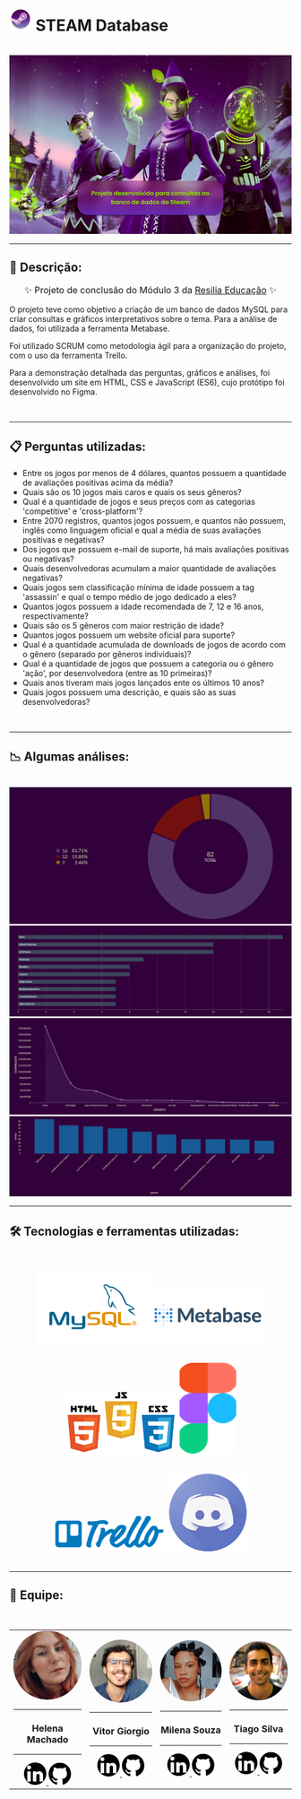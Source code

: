 # <img width="40" height="40" src="./assets/img/logo-steam.png" /> STEAM Database

<br>

<img src="./assets/img/background-image-home.png" />

<br>
<hr/>

## 🔖 Descrição:

<p align="center" style="font-size: 16px">✨ Projeto de conclusão do Módulo 3 da <a href="https://www.resilia.com.br/">Resilia Educação</a> ✨</p>
<p style="font-size: 14px">O projeto teve como objetivo a criação de um banco de dados MySQL para criar consultas e gráficos interpretativos sobre o tema. Para a análise de dados, foi utilizada a ferramenta Metabase.</p>
<p style="font-size: 14px">Foi utilizado SCRUM como metodologia ágil para a organização do projeto, com o uso da ferramenta Trello.</p>
<p style="font-size: 14px">Para a demonstração detalhada das perguntas, gráficos e análises, foi desenvolvido um site em HTML, CSS e JavaScript (ES6), cujo protótipo foi desenvolvido no Figma.</p>

<br>
<hr/>

## 📋 Perguntas utilizadas:

<ul style="list-style: square;">
    <li>Entre os jogos por menos de 4 dólares, quantos possuem a quantidade de avaliações positivas acima da média?</li>
    <li>Quais são os 10 jogos mais caros e quais os seus gêneros?</li>
    <li>Qual é a quantidade de jogos e seus preços com as categorias 'competitive' e 'cross-platform'?</li>
    <li>Entre 2070 registros, quantos jogos possuem, e quantos não possuem, inglês como linguagem oficial e qual a média de suas avaliações positivas e negativas?</li>
    <li>Dos jogos que possuem e-mail de suporte, há mais avaliações positivas ou negativas?</li>
    <li>Quais desenvolvedoras acumulam a maior quantidade de avaliações negativas?</li>
    <li>Quais jogos sem classificação mínima de idade possuem a tag 'assassin' e qual o tempo médio de jogo dedicado a eles?</li>
    <li>Quantos jogos possuem a idade recomendada de 7, 12 e 16 anos, respectivamente?</li>
    <li>Quais são os 5 gêneros com maior restrição de idade?</li>
    <li>Quantos jogos possuem um website oficial para suporte?</li>
    <li>Qual é a quantidade acumulada de downloads de jogos de acordo com o gênero (separado por gêneros individuais)?</li>
    <li>Qual é a quantidade de jogos que possuem a categoria ou o gênero 'ação', por desenvolvedora (entre as 10 primeiras)?</li>
    <li>Quais anos tiveram mais jogos lançados ente os últimos 10 anos?</li>
    <li>Quais jogos possuem uma descrição, e quais são as suas desenvolvedoras?</li>
</ul>

<br>
<hr/>

## 📉 Algumas análises:

<br>
<img src="./assets/img/min-required-age-query.graphic2.png">
<img src="./assets/img/action-games-per-developer-graphic.png">
<img src="./assets/img/games-genres-downloads-graphics.png">
<img src="./assets/img/games-genres-expensive-grafics.png">

<br>
<hr/>

## 🛠️ Tecnologias e ferramentas utilizadas:

<div align="center">
<img style="width:40%; margin-top: 30px" src="./assets/img/mysql-logo.png">

<img style="width:40%; margin-top: 30px" src="./assets/img/metabase-removebg-preview.png">

<img style="width:40%; margin-top: 30px" src="./assets/img/html-css-js-logo-removebg-preview.png">

<img style="width: 20%; margin-top: 30px" src="./assets/img/figma-icon.png">

<img style="width:40%; margin-top: 30px" src="./assets/img/trello-icon.png">

<img style="width:30%; margin-top: 30px" src="./assets/img/discord-icon.png">
</div>

<br>
<hr/>

## 👥 Equipe:

<br>

<table align="center">
    <tr>
        <td align="center">
            <img src="./assets/img/helena.png" style="width: 200px; border-radius: 100px">
            <hr />
            <h3>Helena Machado</h3>
            <hr />
            <div>
                <a href="https://www.linkedin.com/in/helena-machado-4a7626228/">
                <img style="width: 40px; border-radius: 100px;" src="./assets/img/linkedin-icon.png">
                </a>
                <a href="https://github.com/helena-machado">
                <img style="width: 40px" src="./assets/img/github-icon.png">
                </a>
            </div>
        </td>
        <td align="center">
            <img src="./assets/img/vitor.jpg" style="width: 200px; border-radius: 100px">
            <hr />
            <h3>Vitor Giorgio</h3>
            <hr />
            <div>
                <a href="https://www.linkedin.com/in/vitor-lucio-giorgio/">
                <img style="width: 40px; border-radius: 100px" src="./assets/img/linkedin-icon.png">
                </a>
                <a href="https://github.com/v-giorgio">
                <img style="width: 40px" src="./assets/img/github-icon.png">
                </a>
            </div>
        </td>
        <td align="center">
            <img src="./assets/img/milena.jpeg" style="width: 200px; border-radius: 100px">
            <hr />
            <h3>Milena Souza</h3>
            <hr />
            <div>
                <a href="https://www.linkedin.com/in/milena-souzaa/">
                <img style="width: 40px; border-radius: 100px" src="./assets/img/linkedin-icon.png">
                </a>
                <a href="https://github.com/Milena2712">
                <img style="width: 40px" src="./assets/img/github-icon.png">
                </a>
            </div>
        </td>
        <td align="center">
            <img src="./assets/img/tiago.jfif" style="width: 200px; border-radius: 100px">
            <hr />
            <h3>Tiago Silva</h3>
            <hr />
            <div>
                <a href="https://www.linkedin.com/in/tiago-silva-4a9ba2154/">
                <img style="width: 40px; border-radius: 100px" src="./assets/img/linkedin-icon.png">
                </a>
                <a href="https://github.com/tiagosilva003">
                <img style="width: 40px" src="./assets/img/github-icon.png">
                </a>
            </div>
        </td>
    </tr>
</table>
